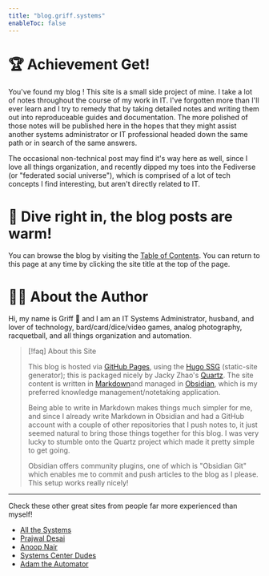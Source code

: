 ```yaml
---
title: "blog.griff.systems"
enableToc: false
---
```


# 🏆 Achievement Get! 
You've found my blog ! This site is a small side project of mine. I take a lot of notes throughout the course of my work in IT. I've forgotten more than I'll ever learn and I try to remedy that by taking detailed notes and writing them out into reproduceable guides and documentation. The more polished of those notes will be published here in the hopes that they might assist another systems administrator or IT professional headed down the same path or in search of the same answers. 

The occasional non-technical post may find it's way here as well, since I love all things organization, and recently dipped my toes into the Fediverse (or "federated social universe"), which is comprised of a lot of tech concepts I find interesting, but aren't directly related to IT.

# 🌊 Dive right in, the blog posts are warm!
You can browse the blog by visiting the [Table of Contents](published/toc.md). You can return to this page at any time by clicking the site title at the top of the page.

# 🙋‍♂️ About the Author
Hi, my name is Griff 👋 and I am an IT Systems Administrator, husband, and lover of technology, bard/card/dice/video games, analog photography, racquetball, and all things organization and automation.

>[!faq]  About this Site  
>  
>This blog is hosted via [GitHub Pages](https://pages.github.com/), using the [Hugo SSG](https://gohugo.io/) (static-site generator); this is packaged nicely by Jacky Zhao's [Quartz](https://quartz.jzhao.xyz/). The site content is written in [Markdown](https://www.markdownguide.org/)and managed in [Obsidian](https://obsidian.md/), which is my preferred knowledge management/notetaking application.
>  
>Being able to write in Markdown makes things much simpler for me, and since I already write Markdown in Obsidian and had a GitHub account with a couple of other repositories that I push notes to, it just seemed natural to bring those things together for this blog. I was very lucky to stumble onto the Quartz project which made it pretty simple to get going. 
>  
>Obsidian offers community plugins, one of which is "Obsidian Git" which enables me to commit and push articles to the blog as I please. This setup works really nicely!

---
Check these other great sites from people far more experienced than myself!
- [All the Systems](http://allthesystems.com/)
- [Prajwal Desai](https://www.prajwaldesai.com/)
- [Anoop Nair](https://www.anoopcnair.com/)
- [Systems Center Dudes](https://www.systemcenterdudes.com/blog/)
- [Adam the Automator](https://adamtheautomator.com/tutorials/)


